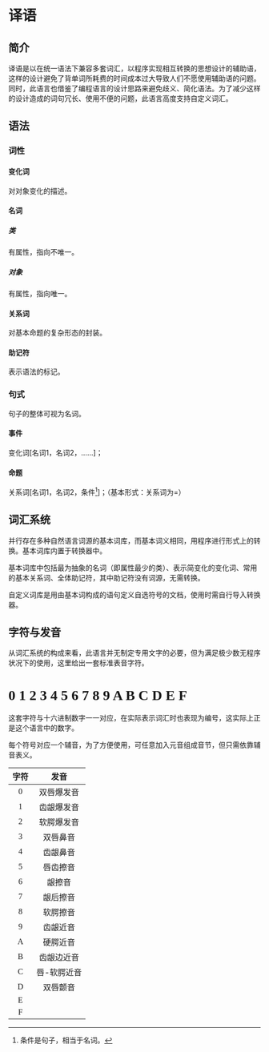# 译语

## 简介

译语是以在统一语法下兼容多套词汇，以程序实现相互转换的思想设计的辅助语，这样的设计避免了背单词所耗费的时间成本过大导致人们不愿使用辅助语的问题。同时，此语言也借鉴了编程语言的设计思路来避免歧义、简化语法。为了减少这样的设计造成的词句冗长、使用不便的问题，此语言高度支持自定义词汇。

## 语法

### 词性

#### 变化词

对对象变化的描述。

#### 名词

##### 类

有属性，指向不唯一。

##### 对象

有属性，指向唯一。

#### 关系词

对基本命题的复杂形态的封装。

#### 助记符

表示语法的标记。

### 句式

句子的整体可视为名词。

#### 事件

变化词[名词1，名词2，……]；

#### 命题

关系词[名词1，名词2，条件[^注1]]；（基本形式：关系词为=）

## 词汇系统

并行存在多种自然语言词源的基本词库，而基本词义相同，用程序进行形式上的转换。基本词库内置于转换器中。

基本词库中包括最为抽象的名词（即属性最少的类）、表示简变化的变化词、常用的基本关系词、全体助记符，其中助记符没有词源，无需转换。

自定义词库是用由基本词构成的语句定义自选符号的文档，使用时需自行导入转换器。

## 字符与发音

从词汇系统的构成来看，此语言并无制定专用文字的必要，但为满足极少数无程序状况下的使用，这里给出一套标准表音字符。

# <font face="Untitled1">0 1 2 3 4 5 6 7 8 9 A B C D E F</font>

这套字符与十六进制数字一一对应，在实际表示词汇时也表现为编号，这实际上正是这个语言中的数字。

每个符号对应一个辅音，为了方便使用，可任意加入元音组成音节，但只需依靠辅音表义。

|              字符               |    发音     |
| :-----------------------------: | :---------: |
| <font face="Untitled1">0</font> | 双唇爆发音  |
| <font face="Untitled1">1</font> | 齿龈爆发音  |
| <font face="Untitled1">2</font> | 软腭爆发音  |
| <font face="Untitled1">3</font> |  双唇鼻音   |
| <font face="Untitled1">4</font> |  齿龈鼻音   |
| <font face="Untitled1">5</font> |  唇齿擦音   |
| <font face="Untitled1">6</font> |   龈擦音    |
| <font face="Untitled1">7</font> |  龈后擦音   |
| <font face="Untitled1">8</font> |  软腭擦音   |
| <font face="Untitled1">9</font> |  齿龈近音   |
| <font face="Untitled1">A</font> |  硬腭近音   |
| <font face="Untitled1">B</font> | 齿龈边近音  |
| <font face="Untitled1">C</font> | 唇-软腭近音 |
| <font face="Untitled1">D</font> |  双唇颤音   |
| <font face="Untitled1">E</font> |             |
| <font face="Untitled1">F</font> |             |



[^注1]: 条件是句子，相当于名词。
